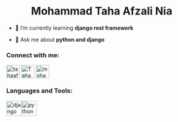 <h1 align="center">Mohammad Taha Afzali Nia</h1>

- 🌱 I’m currently learning **django rest framework**

- 💬 Ask me about **python and django**


<h3 align="left">Connect with me:</h3>
<p align="left">
<a href="https://fb.com/tahaafzaly" target="blank"><img align="center" src="https://cdn.iconscout.com/icon/free/png-512/free-facebook-2038471-1718509.png?f=webp&w=256" alt="tahaafzaly" height="35" width="35" /></a>
<a href="https://t.me/mohammadtahaafzalinia" target="blank"><img align="center" src="https://cdn.iconscout.com/icon/free/png-512/free-telegram-3-226554.png?f=webp&w=256" alt="Taham34" height="35" width="35" /></a>
<a href="https://stackoverflow.com/users/24880523/mohammad-taha-afzali-nia" target="blank"><img align="center" src="https://raw.githubusercontent.com/rahuldkjain/github-profile-readme-generator/master/src/images/icons/Social/stack-overflow.svg" alt="mohammad-taha-afzali-nia" height="35" width="35" /></a>  
</p>

<h3 align="left">Languages and Tools:</h3>
<p align="left"> <a href="https://www.djangoproject.com/" target="_blank" rel="noreferrer"> <img src="https://cdn.worldvectorlogo.com/logos/django.svg" alt="django" width="40" height="40"/><a href="https://www.python.org/" target="_blank" rel="noreferrer"><img src="https://cdn.iconscout.com/icon/free/png-512/free-python-2-226051.png?f=webp&w=256" alt="python" width="40" height="40"/>
